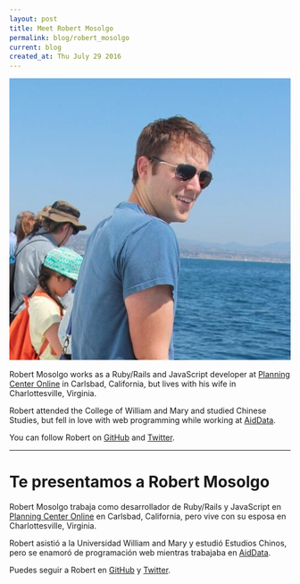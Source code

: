 ```yaml
---
layout: post
title: Meet Robert Mosolgo
permalink: blog/robert_mosolgo
current: blog
created_at: Thu July 29 2016
---
```


![Robert Mosolgo](/img/speakers/robert.jpg)

Robert Mosolgo works as a Ruby/Rails and JavaScript developer at [Planning Center Online](https://get.planningcenteronline.com/) in Carlsbad, California, but lives with his wife in Charlottesville, Virginia.

Robert attended the College of William and Mary and studied Chinese Studies, but fell in love with web programming while working at [AidData](http://aiddata.org/).

You can follow Robert on [GitHub][gh] and [Twitter][tw].

* * *

# Te presentamos a Robert Mosolgo

Robert Mosolgo trabaja como desarrollador de Ruby/Rails y JavaScript en [Planning Center Online](https://get.planningcenteronline.com/) en Carlsbad, California, pero vive con su esposa en Charlottesville, Virginia.

Robert asistió a la Universidad William and Mary y estudió Estudios Chinos, pero se enamoró de programación web mientras trabajaba en [AidData](http://aiddata.org/).

Puedes seguir a Robert en [GitHub][GH] y [Twitter][TW].

[gh]: https://github.com/rmosolgo
[tw]: https://twitter.com/rmosolgo
